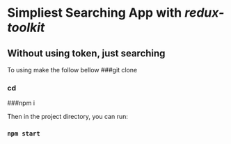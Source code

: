 # Simpliest Searching App with *redux-toolkit*

## Without using token, just searching

To using make the follow bellow
###git clone <Repo Url>
### cd <Project Folder>
###npm i

Then in the project directory, you can run:

### `npm start`
